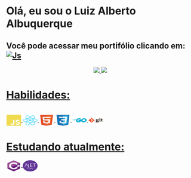 # Olá, eu sou o Luiz Alberto Albuquerque
<h2>Você pode acessar meu portifólio clicando em: <a href="https://devluizalbuquerque.com/"> <img align="center" alt="Js" height="30" width="100" src="https://img.shields.io/badge/website-000000?style=for-the-badge&logo=About.me&logoColor=white"> </h2>

<div align="center">
  <a href="https://github.com/luizAlbuquerque0">
  <img height="180em" src="https://github-readme-stats.vercel.app/api?username=luizAlbuquerque0&show_icons=true&theme=dracula&include_all_commits=true&count_private=true"/>
  <img height="180em" src="https://github-readme-stats.vercel.app/api/top-langs/?username=luizAlbuquerque0&layout=compact&langs_count=7&theme=dracula"/>
</div>

# Habilidades:
<div style="display: inline_block"><br>
  <img align="center" alt="Js" height="30" width="40" src="https://raw.githubusercontent.com/devicons/devicon/master/icons/javascript/javascript-plain.svg"> 
  <img align="center" alt="React" height="30" width="40" src="https://raw.githubusercontent.com/devicons/devicon/master/icons/react/react-original.svg">
  <img align="center" alt="-HTML" height="30" width="40" src="https://raw.githubusercontent.com/devicons/devicon/master/icons/html5/html5-original.svg">
  <img align="center" alt="CSS" height="30" width="40" src="https://raw.githubusercontent.com/devicons/devicon/master/icons/css3/css3-original.svg">
  <img align="center" alt="go" height="30" width="40" src="https://github.com/devicons/devicon/blob/master/icons/go/go-original-wordmark.svg">
   <img align="center" alt="git" height="30" width="40" src="https://github.com/devicons/devicon/blob/master/icons/git/git-original-wordmark.svg">
</div>

# Estudando atualmente:
<div style="display: inline_block">
  <img align="center" alt="Csharp" height="30" width="40" src="https://raw.githubusercontent.com/devicons/devicon/master/icons/csharp/csharp-original.svg">
  <img align="center" alt=".NET Core" height="30" width="40" src="https://github.com/devicons/devicon/blob/master/icons/dotnetcore/dotnetcore-original.svg">
   
</div>

